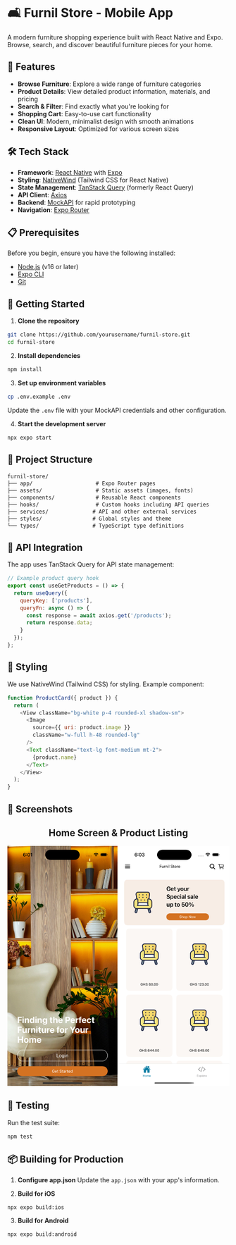 # 🛋️ Furnil Store - Mobile App

A modern furniture shopping experience built with React Native and Expo. Browse, search, and discover beautiful furniture pieces for your home.

## 📱 Features

- **Browse Furniture**: Explore a wide range of furniture categories
- **Product Details**: View detailed product information, materials, and pricing
- **Search & Filter**: Find exactly what you're looking for
- **Shopping Cart**: Easy-to-use cart functionality
- **Clean UI**: Modern, minimalist design with smooth animations
- **Responsive Layout**: Optimized for various screen sizes

## 🛠️ Tech Stack

- **Framework**: [React Native](https://reactnative.dev/) with [Expo](https://expo.dev/)
- **Styling**: [NativeWind](https://www.nativewind.dev/) (Tailwind CSS for React Native)
- **State Management**: [TanStack Query](https://tanstack.com/query/latest) (formerly React Query)
- **API Client**: [Axios](https://axios-http.com/)
- **Backend**: [MockAPI](https://mockapi.io/) for rapid prototyping
- **Navigation**: [Expo Router](https://docs.expo.dev/routing/introduction/)

## 📋 Prerequisites

Before you begin, ensure you have the following installed:
- [Node.js](https://nodejs.org/) (v16 or later)
- [Expo CLI](https://docs.expo.dev/get-started/installation/)
- [Git](https://git-scm.com/)

## 🚀 Getting Started

1. **Clone the repository**
```bash
git clone https://github.com/yourusername/furnil-store.git
cd furnil-store
```

2. **Install dependencies**
```bash
npm install
```

3. **Set up environment variables**
```bash
cp .env.example .env
```
Update the `.env` file with your MockAPI credentials and other configuration.

4. **Start the development server**
```bash
npx expo start
```

## 📁 Project Structure

```
furnil-store/
├── app/                    # Expo Router pages
├── assets/                 # Static assets (images, fonts)
├── components/             # Reusable React components
├── hooks/                  # Custom hooks including API queries
├── services/              # API and other external services
├── styles/                # Global styles and theme
└── types/                 # TypeScript type definitions
```

## 🔄 API Integration

The app uses TanStack Query for API state management:

```javascript
// Example product query hook
export const useGetProducts = () => {
  return useQuery({
    queryKey: ['products'],
    queryFn: async () => {
      const response = await axios.get('/products');
      return response.data;
    }
  });
};
```

## 🎨 Styling

We use NativeWind (Tailwind CSS) for styling. Example component:

```javascript
function ProductCard({ product }) {
  return (
    <View className="bg-white p-4 rounded-xl shadow-sm">
      <Image
        source={{ uri: product.image }}
        className="w-full h-48 rounded-lg"
      />
      <Text className="text-lg font-medium mt-2">
        {product.name}
      </Text>
    </View>
  );
}
```

## 📱 Screenshots

<div align="center">

## Home Screen & Product Listing
<p float="left">
  <img src="./assets/images/screenshot.png" width="250" alt="Home Screen"/>
   <img src="./assets/images/screenshot2.png" width="250" alt="Home Screen"/>

</p>


</div>

## 🧪 Testing

Run the test suite:

```bash
npm test
```

## 📦 Building for Production

1. **Configure app.json**
Update the `app.json` with your app's information.

2. **Build for iOS**
```bash
npx expo build:ios
```

3. **Build for Android**
```bash
npx expo build:android
```